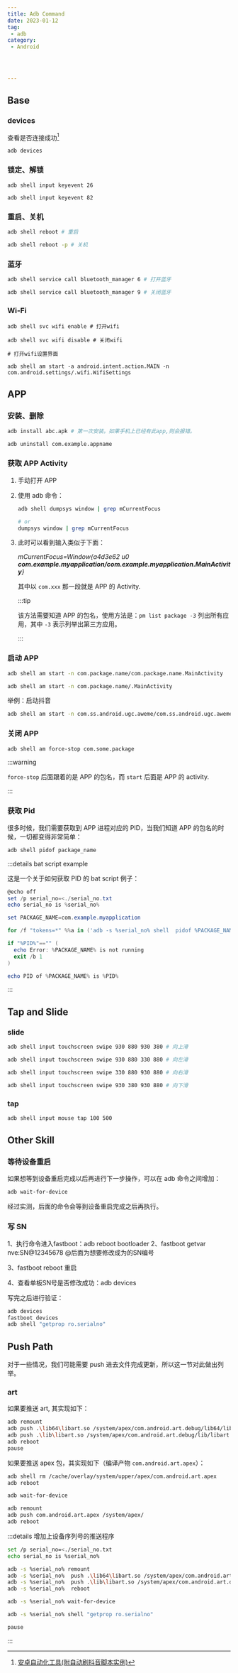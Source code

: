 ```yaml
---
title: Adb Command
date: 2023-01-12
tag:
 - adb
category:
 - Android




---
```


## Base

### devices

查看是否连接成功[^1]

```shell
adb devices
```

### 锁定、解锁

```shell
adb shell input keyevent 26

adb shell input keyevent 82
```

### 重启、关机

```bash
adb shell reboot # 重启

adb shell reboot -p # 关机
```

### 蓝牙

```bash
adb shell service call bluetooth_manager 6 # 打开蓝牙

adb shell service call bluetooth_manager 9 # 关闭蓝牙
```

### Wi-Fi

```shell
adb shell svc wifi enable # 打开wifi

adb shell svc wifi disable # 关闭wifi

# 打开wifi设置界面

adb shell am start -a android.intent.action.MAIN -n com.android.settings/.wifi.WifiSettings
```

## APP

### 安装、删除

```bash
adb install abc.apk # 第一次安装。如果手机上已经有此app,则会报错。

adb uninstall com.example.appname
```

### 获取 APP Activity

1. 手动打开 APP

2. 使用 adb 命令：

   ```bash
   adb shell dumpsys window | grep mCurrentFocus
   
   # or
   dumpsys window | grep mCurrentFocus
   ```

3. 此时可以看到输入类似于下面：

   *mCurrentFocus=Window{a4d3e62 u0 **com.example.myapplication/com.example.myapplication.MainActivity**}*

   其中以 `com.xxx` 那一段就是 APP 的 Activity.

   :::tip

   该方法需要知道 APP 的包名，使用方法是：`pm list package -3` 列出所有应用，其中 `-3` 表示列举出第三方应用。

   :::

### 启动 APP

```bash
adb shell am start -n com.package.name/com.package.name.MainActivity

adb shell am start -n com.package.name/.MainActivity
```

举例：启动抖音

```bash
adb shell am start -n com.ss.android.ugc.aweme/com.ss.android.ugc.aweme.splash.SplashActivity
```

### 关闭 APP

```bash
adb shell am force-stop com.some.package
```

:::warning

`force-stop` 后面跟着的是 APP 的包名，而 `start` 后面是 APP 的 activity.

:::

### 获取 Pid

很多时候，我们需要获取到 APP 进程对应的 PID，当我们知道 APP 的包名的时候，一切都变得非常简单：

```bash
adb shell pidof package_name
```

:::details bat script example

这是一个关于如何获取 PID 的 bat script 例子：

```powershell
@echo off
set /p serial_no=<./serial_no.txt
echo serial_no is %serial_no%

set PACKAGE_NAME=com.example.myapplication

for /f "tokens=*" %%a in ('adb -s %serial_no% shell  pidof %PACKAGE_NAME%') do set PID=%%a

if "%PID%"=="" (
  echo Error: %PACKAGE_NAME% is not running
  exit /b 1
)

echo PID of %PACKAGE_NAME% is %PID%
```

:::





## Tap and Slide

### slide

```bash
adb shell input touchscreen swipe 930 880 930 380 # 向上滑

adb shell input touchscreen swipe 930 880 330 880 # 向左滑

adb shell input touchscreen swipe 330 880 930 880 # 向右滑

adb shell input touchscreen swipe 930 380 930 880 # 向下滑
```

### tap

```bash
adb shell input mouse tap 100 500
```

## Other Skill

### 等待设备重启

如果想等到设备重启完成以后再进行下一步操作，可以在 adb 命令之间增加：

```bash
adb wait-for-device
```

经过实测，后面的命令会等到设备重启完成之后再执行。

### 写 SN

1、执行命令进入fastboot：adb reboot bootloader
2、fastboot getvar nve:SN@12345678  @后面为想要修改成为的SN编号

3、fastboot reboot 重启 

4、查看单板SN号是否修改成功：adb devices

写完之后进行验证：

```bash
adb devices
fastboot devices
adb shell "getprop ro.serialno"
```

## Push Path

对于一些情况，我们可能需要 push 进去文件完成更新，所以这一节对此做出列举。

### art

如果要推送 art, 其实现如下：

```bash
adb remount
adb push .\lib64\libart.so /system/apex/com.android.art.debug/lib64/libart.so
adb push .\lib\libart.so /system/apex/com.android.art.debug/lib/libart.so
adb reboot
pause
```

如果要推送 apex 包，其实现如下（编译产物 `com.android.art.apex`）：

```bash
adb shell rm /cache/overlay/system/upper/apex/com.android.art.apex
adb reboot

adb wait-for-device

adb remount
adb push com.android.art.apex /system/apex/
adb reboot
```



:::details 增加上设备序列号的推送程序

```bash
set /p serial_no=<./serial_no.txt
echo serial_no is %serial_no%

adb -s %serial_no% remount
adb -s %serial_no%  push .\lib64\libart.so /system/apex/com.android.art.debug/lib64/libart.so
adb -s %serial_no%  push .\lib\libart.so /system/apex/com.android.art.debug/lib/libart.so
adb -s %serial_no%  reboot

adb -s %serial_no% wait-for-device

adb -s %serial_no% shell "getprop ro.serialno"

pause
```

:::

 

[^1]: [安卓自动化工具(附自动刷抖音脚本实例)](http://static.kancloud.cn/mhsm/dyzsfx/2381667)
